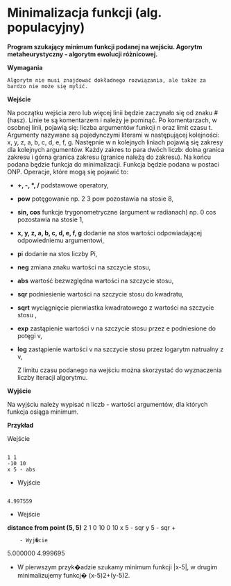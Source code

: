 # Minimalizacja funkcji (alg. populacyjny)

**Program szukający minimum funkcji podanej na wejściu. Agorytm metaheurystyczny - algorytm ewolucji różnicowej.**

**Wymagania**

    Algorytm nie musi znajdować dokładnego rozwiązania, ale także za bardzo nie może się mylić.

**Wejście**

Na początku wejścia zero lub więcej linii będzie zaczynało się od znaku # (hasz). Linie te są komentarzem i należy je pominąć. 
Po komentarzach, w osobnej linii, pojawią się: liczba argumentów funkcji n oraz limit czasu t. Argumenty nazywane są pojedynczymi literami w następującej kolejności: x, y, z, a, b, c, d, e, f, g.
Następnie w n kolejnych liniach pojawią się zakresy dla kolejnych argumentów. Każdy zakres to para dwóch liczb: dolna granica zakresu i górna granica zakresu (granice należą do zakresu). 
Na końcu podana będzie funkcja do minimalizacji. Funkcja będzie podana w postaci ONP. Operacje, które mogą się pojawić to:
* **+, -, \*, /** podstawowe operatory,
* **pow** potęgowanie np. 2 3 pow pozostawia na stosie 8,
* **sin, cos** funkcje trygonometryczne (argument w radianach) np. 0 cos pozostawia na stosie 1,
* **x, y, z, a, b, c, d, e, f, g** dodanie na stos wartości odpowiadającej odpowiedniemu argumentowi,
* **p**i dodanie na stos liczby Pi,
* **neg**  zmiana znaku wartości na szczycie stosu,
* **abs** wartość bezwzględna wartości na szczycie stosu,
* **sqr** podniesienie wartości na szczycie stosu do kwadratu,
* **sqrt** wyciągnięcie pierwiastka kwadratowego z wartości na szczycie stosu ,
* **exp** zastąpienie wartości v na szczycie stosu przez e podniesione do potęgi v,
* **log** zastąpienie wartości v na szczycie stosu przez logarytm natrualny z v,

    Z limitu czasu podanego na wejściu można skorzystać do wyznaczenia liczby iteracji algorytmu.

**Wyjście**
    
Na wyjściu należy wypisać n liczb - wartości argumentów, dla których funkcja osiąga minimum.
    
**Przykład**

Wejście

<code> 
1 1
-10 10
x 5 - abs 
</code>

- Wyjście
<code>
4.997559
</code>

- Wejście
  
**distance from point (5, 5)**
2 1
0 10
0 10
x 5 - sqr y 5 - sqr +

        - Wyj�cie
5.000000 4.999695

- W pierwszym przyk�adzie szukamy minimum funkcji |x-5|, w drugim minimalizujemy funkcj� (x-5)2+(y-5)2.
